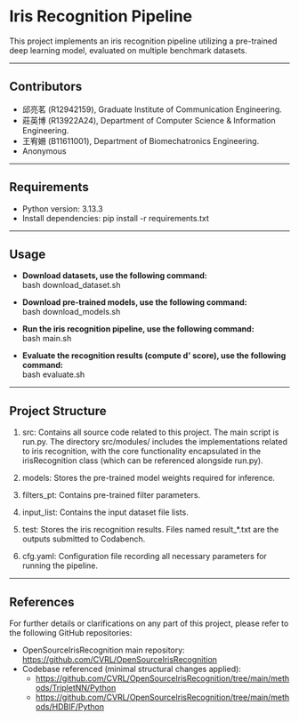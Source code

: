 # Iris Recognition Pipeline

This project implements an iris recognition pipeline utilizing a pre-trained deep learning model, evaluated on multiple benchmark datasets.

---
## Contributors
- 邱亮茗 (R12942159), Graduate Institute of Communication Engineering.
- 莊英博 (R13922A24), Department of Computer Science & Information Engineering.
- 王宥姍 (B11611001), Department of Biomechatronics Engineering.
- Anonymous

---
## Requirements  
- Python version: 3.13.3  
- Install dependencies: pip install -r requirements.txt

---
## Usage
- **Download datasets, use the following command:** <br>
    bash download_dataset.sh

- **Download pre-trained models, use the following command:** <br>
    bash download_models.sh

- **Run the iris recognition pipeline, use the following command:** <br>
    bash main.sh

- **Evaluate the recognition results (compute d' score), use the following command:** <br>
    bash evaluate.sh

---
## Project Structure
1. src: 
    Contains all source code related to this project. The main script is run.py.
    The directory src/modules/ includes the implementations related to iris recognition, with the core functionality encapsulated in the irisRecognition class (which can be referenced alongside run.py).

2. models:
    Stores the pre-trained model weights required for inference.

3. filters_pt:
    Contains pre-trained filter parameters.

4. input_list:
    Contains the input dataset file lists.

5. test:
    Stores the iris recognition results. Files named result_*.txt are the outputs submitted to Codabench.

6. cfg.yaml:
    Configuration file recording all necessary parameters for running the pipeline.

---
## References
For further details or clarifications on any part of this project, please refer to the following GitHub repositories:
- OpenSourceIrisRecognition main repository: https://github.com/CVRL/OpenSourceIrisRecognition
- Codebase referenced (minimal structural changes applied):
    - https://github.com/CVRL/OpenSourceIrisRecognition/tree/main/methods/TripletNN/Python
    - https://github.com/CVRL/OpenSourceIrisRecognition/tree/main/methods/HDBIF/Python